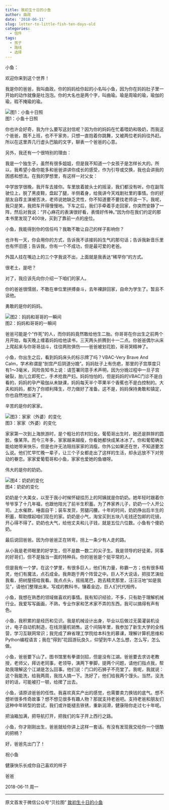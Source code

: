 ```yaml
---
title: 致初生十日的小鱼
author: 曲政
date: '2018-06-11'
slug: letter-to-little-fish-ten-days-old
categories:
  - 信件
tags:
  - 孩子
  - 路线
  - 选择
---
```

小鱼：

欢迎你来到这个世界！

我是你的爸爸，我叫曲政。你的妈妈给你起的小名叫小鱼，因为你在妈妈肚子里一开始的动作就像是吐泡泡。你的大名也是两个字，叫曲瑜。瑜是周瑜的瑜，瑜伽的瑜，瑕不掩瑜的瑜。

![图1：小鱼十日照](https://tva1.sinaimg.cn/large/006tNbRwly1g9plhyx7g2j30tm18gq8d.jpg)  
图1：小鱼十日照

你也许会好奇，我为什么要写这封信呢？因为你的妈妈在忙着喂奶和吸奶，而我这个爸爸，既不上班，也不干家务，只想一直抱着你跳舞，又被两位老妈妈往外赶。所以在这里弄几行虚头巴脑的文字，聊表一个爸爸的心意。

另外，我还有一个很特别的理由：

我是一个独生子，虽然有很多姐姐，但是我不知道一个女孩子是怎样长大的。所以，我希望小鱼你能多和爸爸讲讲你成长的感受，作为引导或交换，我也会讲我的困惑和想法。在我的梦想里，有这样一对父女：

中学放学很晚，我开车去接你。车里放着披头士的摇滚，我们都没有听。你在副驾驶位上，脱了黑皮鞋，盘起了腿，半侧着身，给我讲今天戏剧社里的事情。你的好朋友自荐主演被否决，老师说她缺乏灵性，你不知道要不要找老师谈一下。我呢，我只是笑，我把车开得慢慢地。下车之后，我们手牵着手走回家，你突然安静了一阵，然后对我说：“开心麻花的表演很好看，表情好传神。”因为你在我们约定的那本书里发现了400块，买到了靠前一点的座位。

小鱼，我能得到你的信任吗？我敢不敢让自己的样子影响你？

也许有一天，你会用你的方式，告诉我不该接妈妈生气的那句话；告诉我新音乐里也有怀旧感；告诉我，你有一个不成功，但是最可爱的老爸。

外国人挂在嘴边上的三个字我说不出，上面就是我表达“稀罕你”的方式。

很老土，是吧？

对了，我应该先向你介绍一下咱们的家人。

你的爸爸很懦弱，不敢在单位里拼搏奋斗，去年裸辞回家，自命为学生了。暂且不谈他。

勇敢的是你的妈妈。

![图2：妈妈和哥哥的一瞬间](https://tva1.sinaimg.cn/large/006tNbRwly1g9pli4x0ywj30u00mh41y.jpg)  
图2：妈妈和哥哥的一瞬间

爸爸可能是个“作死”的人，而你妈妈竟然敢给他生二胎。你哥哥在你出生之前两个月开始，每天晚上缠着妈妈给他读书，三天两头折腾到十一二点。你爸爸偶尔从床上爬起来与你哥哥战斗，往往两败俱伤——爸爸被划花脸，哥哥哭精神了。

小鱼，你出生之后，看到妈妈床头的标示牌了吗？VBAC-Very Brave And Calm，学术称谓是“剖宫产后阴道分娩”。妈妈肚子上有伤疤，那里的子宫厚度只有1～3毫米，风险告知书上说：请签署同意手术声明，因为分娩过程中一旦子宫破裂，胎儿立即死亡，手术抢救产妇。妈妈怕怕的，但是妈妈的VBAC门诊不是白看的，妈妈的孕产瑜伽从未缺课，妈妈每天半个苹果半个香蕉也不是白控制的。大夫和妈妈，都为了你顺利降生，尽力做好了准备。这不是，妈妈保持勇敢和镇定，你也自然地出来了。

辛苦的是你的家家。

![图3：家家（外婆）的变化](https://tva1.sinaimg.cn/large/006tNbRwly1g9plibzfp0g30hs0dc7om.gif)  
图3：家家（外婆）的变化

家家第一次到上海旅游时，是个粗壮的农村妇女。葡萄哥出生时，她还是胖胖的圆脸，像某萍。而今三年多，家家越来越瘦，你看她都快成某冰冰了。你和葡萄确实能给她带来快乐，但是也许无法阻挡家家的消瘦。你外公如果还在世，不知道要怎么说。他们忙早忙晚一辈子，让三个子女都走出了这样的生活，却永远放不下对劳动的眷恋。家家爱葡萄哥和小鱼，家家也爱她的鱼塘呀。

伟大的是你的奶奶。

![图4：奶奶的变化](https://tva1.sinaimg.cn/large/006tNbRwly1g9pll3286pg30go0m8b18.gif)  
图4：奶奶的变化

奶奶是个大美女，以至于我小时候怀疑挂历上的阿姨就是你奶奶。她年轻时跟着你爷爷享了十几年福，也跟他陪光了前半生积蓄。为了养家养儿子，奶奶一个人开公司。上水催款，唾面自干；装车发货，劳腿闪腰。十年的时间，奶奶挣出后半生的积蓄，帮助撑起咱们现在的家。奶奶是小气，淘宝买到五块八毛钱还包邮的花镜，开心得不得了。奶奶也大气，给他丈夫和儿子钱，就是五位六位数。小鱼有个傻奶奶。

最后说回爸爸。因为你爸爸正在转弯，拐上一条少有人走的路。

从小我是老师眼里的好学生，但不是数一数二的尖子生。我是领导的好徒弟，同事的好哥们，但不是独当一面的特种兵。你的爸爸是个挺平常的人。

但是我有一个梦。在这个梦里，有很多巨人，他们有力量，称霸一方；也有很多精灵，他们有魔法，点石成金。我奔跑于两个阵营之中。巨人不大说话，把技艺演给我看，把树屋搭给我看。我点点头，摇摇尾巴，跑去精灵那里，汪汪汪地“如是我见”，请他们整理出来。写成的教科书，镶着金边，巨人们代代相传。

小鱼，我想在熟悉的领域做喜欢的事情。我有知识经验，不多，只有助于理解机械行业。我爱写写画画，不熟，专业作家和艺术家不弄的东西，我可以搞得有声有色。

小鱼，我积累的是经历和见识。我是机械设计出身，毕业以后做过无菌灌装机设计，电子自动机制造，在线测量机销售。这个间隔年里，我参加了新生大学的全栈营，学习互联网常识；我完成了麻省理工学院给本科生的慕课，理解计算机思维和Python编程语言；我在“得到”花园游玩良久，仰望到牛人怎么想，怎么写，怎么做。

小鱼，爸爸要下山了。图书馆里有拳谱剑招，但是没有江湖。爸爸要去求访老教授，老师父，拜访老同事，老领导，演两下拳脚，提两个问题，请他们指点我，帮助我理解这个江湖是怎么回事。他们说：门口的石狮子不亮堂了。我呢，我就说：这个我能洗，给我两周，我找人搞一下。洗好了，他们给我两个馒头。当然，没洗好的话，可能被打一顿，给撵了出去。

小鱼，请原谅爸爸的任性。我喜欢真实产出的感觉，也需要卖力换钱的底气。想不想听很多传奇故事？想不想见很多有趣人物？那就支持老爸吧。支持老爸和朋友们这种中年转型的尝试，我们或许能褪去铁锈，重新润滑，健康陪你走过七十年呢。

把油箱加满，把导航打开，把我们的车子开上西行之路。

小鱼，你才刚刚出生，爸爸就给你讲上这样一套话。有没有发现我交给你一个很酷的把柄？

好，爸爸先出门了！

祝小鱼

健康快乐长成你自己喜欢的样子

爸爸

2018-06-11 周一

---

原文首发于微信公众号“贝拉图” [致初生十日的小鱼](https://mp.weixin.qq.com/s/2kcOX1X-1KbJoebaL7qKFw)